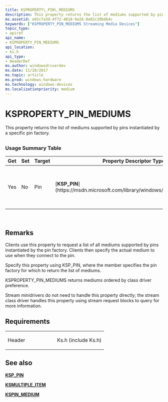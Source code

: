 ```yaml
---
title: KSPROPERTY\_PIN\_MEDIUMS
description: This property returns the list of mediums supported by pins instantiated by a specific pin factory.
ms.assetid: e92c7a3d-4f72-4818-9a26-0e82c20bdb4c
keywords: ["KSPROPERTY_PIN_MEDIUMS Streaming Media Devices"]
topic_type:
- apiref
api_name:
- KSPROPERTY_PIN_MEDIUMS
api_location:
- ks.h
api_type:
- HeaderDef
ms.author: windowsdriverdev
ms.date: 11/28/2017
ms.topic: article
ms.prod: windows-hardware
ms.technology: windows-devices
ms.localizationpriority: medium
---
```


# KSPROPERTY\_PIN\_MEDIUMS


This property returns the list of mediums supported by pins instantiated by a specific pin factory.

## <span id="ddk_ksproperty_pin_mediums_ks"></span><span id="DDK_KSPROPERTY_PIN_MEDIUMS_KS"></span>


### <span id="Usage_Summary_Table"></span><span id="usage_summary_table"></span><span id="USAGE_SUMMARY_TABLE"></span>Usage Summary Table

<table>
<colgroup>
<col width="20%" />
<col width="20%" />
<col width="20%" />
<col width="20%" />
<col width="20%" />
</colgroup>
<thead>
<tr class="header">
<th>Get</th>
<th>Set</th>
<th>Target</th>
<th>Property Descriptor Type</th>
<th>Property Value Type</th>
</tr>
</thead>
<tbody>
<tr class="odd">
<td><p>Yes</p></td>
<td><p>No</p></td>
<td><p>Pin</p></td>
<td><p>[<strong>KSP_PIN</strong>](https://msdn.microsoft.com/library/windows/hardware/ff566722)</p></td>
<td><p>A [<strong>KSMULTIPLE_ITEM</strong>](https://msdn.microsoft.com/library/windows/hardware/ff563441) structure, followed by a sequence of [<strong>KSPIN_MEDIUM</strong>](https://msdn.microsoft.com/library/windows/hardware/ff563538) structures.</p></td>
</tr>
</tbody>
</table>

 

Remarks
-------

Clients use this property to request a list of all mediums supported by pins instantiated by the pin factory. Clients then specify the actual medium to use when they connect to the pin.

Specify this property using KSP\_PIN, where the member specifies the pin factory for which to return the list of mediums.

KSPROPERTY\_PIN\_MEDIUMS returns mediums ordered by class driver preference.

Stream minidrivers do not need to handle this property directly; the stream class driver handles this property using stream request blocks to query for more information.

Requirements
------------

<table>
<colgroup>
<col width="50%" />
<col width="50%" />
</colgroup>
<tbody>
<tr class="odd">
<td><p>Header</p></td>
<td>Ks.h (include Ks.h)</td>
</tr>
</tbody>
</table>

## <span id="see_also"></span>See also


[**KSP\_PIN**](https://msdn.microsoft.com/library/windows/hardware/ff566722)

[**KSMULTIPLE\_ITEM**](https://msdn.microsoft.com/library/windows/hardware/ff563441)

[**KSPIN\_MEDIUM**](https://msdn.microsoft.com/library/windows/hardware/ff563538)

 

 






